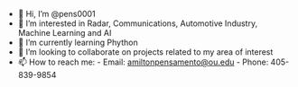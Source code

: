 - 👋 Hi, I’m @pens0001
- 👀 I’m interested in Radar, Communications, Automotive Industry, Machine Learning and AI
- 🌱 I’m currently learning Phython
- 💞️ I’m looking to collaborate on projects related to my area of interest
- 📫 How to reach me: 
      - Email: amiltonpensamento@ou.edu
      - Phone: 405-839-9854

<!---
pens0001/pens0001 is a ✨ special ✨ repository because its `README.md` (this file) appears on your GitHub profile.
You can click the Preview link to take a look at your changes.
--->
